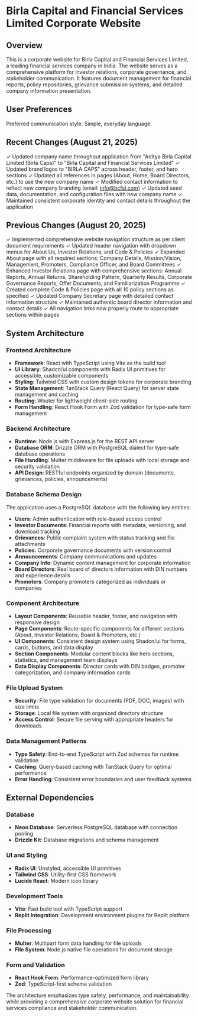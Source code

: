 # Birla Capital and Financial Services Limited Corporate Website

## Overview

This is a corporate website for Birla Capital and Financial Services Limited, a leading financial services company in India. The website serves as a comprehensive platform for investor relations, corporate governance, and stakeholder communication. It features document management for financial reports, policy repositories, grievance submission systems, and detailed company information presentation.

## User Preferences

Preferred communication style: Simple, everyday language.

## Recent Changes (August 21, 2025)

✓ Updated company name throughout application from "Aditya Birla Capital Limited (Birla Caps)" to "Birla Capital and Financial Services Limited"
✓ Updated brand logos to "BIRLA CAPS" across header, footer, and hero sections
✓ Updated all references in pages (About, Home, Board Directors, etc.) to use the new company name
✓ Modified contact information to reflect new company branding (email: info@bcfsl.com)
✓ Updated seed data, documentation, and configuration files with new company name
✓ Maintained consistent corporate identity and contact details throughout the application

## Previous Changes (August 20, 2025)

✓ Implemented comprehensive website navigation structure as per client document requirements
✓ Updated header navigation with dropdown menus for About Us, Investor Relations, and Code & Policies
✓ Expanded About page with all required sections: Company Details, Mission/Vision, Management, Promoters, Compliance Officer, and Board Committees
✓ Enhanced Investor Relations page with comprehensive sections: Annual Reports, Annual Returns, Shareholding Pattern, Quarterly Results, Corporate Governance Reports, Offer Documents, and Familiarization Programme
✓ Created complete Code & Policies page with all 10 policy sections as specified
✓ Updated Company Secretary page with detailed contact information structure
✓ Maintained authentic board director information and contact details
✓ All navigation links now properly route to appropriate sections within pages

## System Architecture

### Frontend Architecture
- **Framework**: React with TypeScript using Vite as the build tool
- **UI Library**: Shadcn/ui components with Radix UI primitives for accessible, customizable components
- **Styling**: Tailwind CSS with custom design tokens for corporate branding
- **State Management**: TanStack Query (React Query) for server state management and caching
- **Routing**: Wouter for lightweight client-side routing
- **Form Handling**: React Hook Form with Zod validation for type-safe form management

### Backend Architecture
- **Runtime**: Node.js with Express.js for the REST API server
- **Database ORM**: Drizzle ORM with PostgreSQL dialect for type-safe database operations
- **File Handling**: Multer middleware for file uploads with local storage and security validation
- **API Design**: RESTful endpoints organized by domain (documents, grievances, policies, announcements)

### Database Schema Design
The application uses a PostgreSQL database with the following key entities:
- **Users**: Admin authentication with role-based access control
- **Investor Documents**: Financial reports with metadata, versioning, and download tracking
- **Grievances**: Public complaint system with status tracking and file attachments
- **Policies**: Corporate governance documents with version control
- **Announcements**: Company communications and updates
- **Company Info**: Dynamic content management for corporate information
- **Board Directors**: Real board of directors information with DIN numbers and experience details
- **Promoters**: Company promoters categorized as individuals or companies

### Component Architecture
- **Layout Components**: Reusable header, footer, and navigation with responsive design
- **Page Components**: Route-specific components for different sections (About, Investor Relations, Board & Promoters, etc.)
- **UI Components**: Consistent design system using Shadcn/ui for forms, cards, buttons, and data display
- **Section Components**: Modular content blocks like hero sections, statistics, and management team displays
- **Data Display Components**: Director cards with DIN badges, promoter categorization, and company information cards

### File Upload System
- **Security**: File type validation for documents (PDF, DOC, images) with size limits
- **Storage**: Local file system with organized directory structure
- **Access Control**: Secure file serving with appropriate headers for downloads

### Data Management Patterns
- **Type Safety**: End-to-end TypeScript with Zod schemas for runtime validation
- **Caching**: Query-based caching with TanStack Query for optimal performance
- **Error Handling**: Consistent error boundaries and user feedback systems

## External Dependencies

### Database
- **Neon Database**: Serverless PostgreSQL database with connection pooling
- **Drizzle Kit**: Database migrations and schema management

### UI and Styling
- **Radix UI**: Unstyled, accessible UI primitives
- **Tailwind CSS**: Utility-first CSS framework
- **Lucide React**: Modern icon library

### Development Tools
- **Vite**: Fast build tool with TypeScript support
- **Replit Integration**: Development environment plugins for Replit platform

### File Processing
- **Multer**: Multipart form data handling for file uploads
- **File System**: Node.js native file operations for document storage

### Form and Validation
- **React Hook Form**: Performance-optimized form library
- **Zod**: TypeScript-first schema validation

The architecture emphasizes type safety, performance, and maintainability while providing a comprehensive corporate website solution for financial services compliance and stakeholder communication.